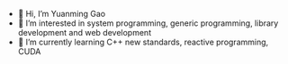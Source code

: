 - 👋 Hi, I’m Yuanming Gao
- 👀 I’m interested in system programming, generic programming, library development and web development
- 🌱 I’m currently learning C++ new standards, reactive programming, CUDA
